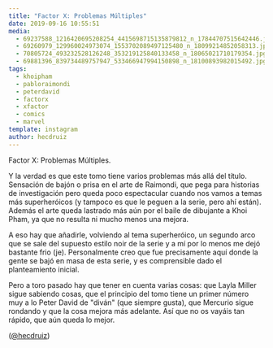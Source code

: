 ```yaml
---
title: "Factor X: Problemas Múltiples"
date: 2019-09-16 10:55:51
media: 
  - 69237588_1216420695208254_4415698715135879812_n_17844707515642446.jpg
  - 69260979_129960024973074_1553702089497125480_n_18099214852058313.jpg
  - 70805724_493232528126248_353219125840133458_n_18065021710179354.jpg
  - 69881396_839734489757947_533466947994150898_n_18100893982015492.jpg
tags: 
  - khoipham
  - pabloraimondi
  - peterdavid
  - factorx
  - xfactor
  - comics
  - marvel
template: instagram
author: hecdruiz
---
```


Factor X: Problemas Múltiples.


Y la verdad es que este tomo tiene varios problemas más allá del título. Sensación de bajón o prisa en el arte de Raimondi, que pega para historias de investigación pero queda poco espectacular cuando nos vamos a temas más superheróicos (y tampoco es que le peguen a la serie, pero ahí están). Además el arte queda lastrado más aún por el baile de dibujante a Khoi Pham, ya que no resulta ni mucho menos una mejora.


A eso hay que añadirle, volviendo al tema superheróico, un segundo arco que se sale del supuesto estilo noir de la serie y a mí por lo menos me dejó bastante frio (je). Personalmente creo que fue precisamente aquí donde la gente se bajó en masa de esta serie, y es comprensible dado el planteamiento inicial.


Pero a toro pasado hay que tener en cuenta varias cosas: que Layla Miller sigue sabiendo cosas,  que el principio del tomo tiene un primer número muy a lo Peter David de "diván" (que siempre gusta), que Mercurio sigue rondando y que la cosa mejora más adelante. Así que no os vayáis tan rápido, que aún queda lo mejor.


([@hecdruiz](https://instagram.com/hecdruiz))



